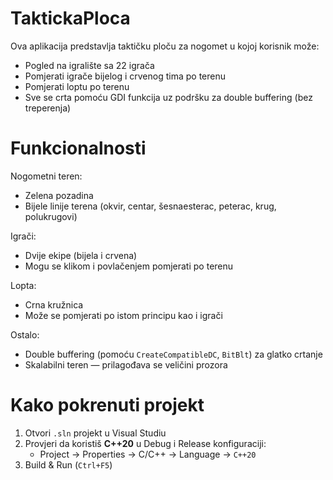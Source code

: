# TaktickaPloca

Ova aplikacija predstavlja taktičku ploču za nogomet u kojoj korisnik može:
- Pogled na igralište sa 22 igrača
- Pomjerati igrače bijelog i crvenog tima po terenu
- Pomjerati loptu po terenu
- Sve se crta pomoću GDI funkcija uz podršku za double buffering (bez treperenja)

# Funkcionalnosti

Nogometni teren:
- Zelena pozadina
- Bijele linije terena (okvir, centar, šesnaesterac, peterac, krug, polukrugovi)

Igrači:
- Dvije ekipe (bijela i crvena)
- Mogu se klikom i povlačenjem pomjerati po terenu

Lopta:
- Crna kružnica
- Može se pomjerati po istom principu kao i igrači

Ostalo:
- Double buffering (pomoću `CreateCompatibleDC`, `BitBlt`) za glatko crtanje
- Skalabilni teren — prilagođava se veličini prozora

# Kako pokrenuti projekt

1. Otvori `.sln` projekt u Visual Studiu
2. Provjeri da koristiš **C++20** u Debug i Release konfiguraciji:
   - Project → Properties → C/C++ → Language → `C++20`
3. Build & Run (`Ctrl+F5`)
